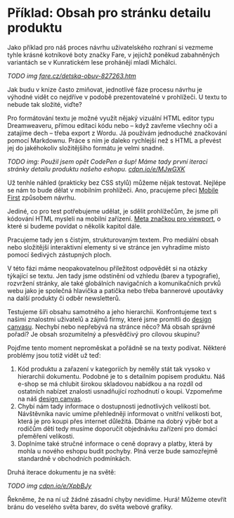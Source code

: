 # Příklad: Obsah pro stránku detailu produktu

Jako příklad pro náš proces návrhu uživatelského rozhraní si vezmeme tyhle krásné kotníkové boty značky Fare, v jejichž poněkud zabahněných variantách se v Kunratickém lese prohánějí mladí Michálci. 

*TODO img [fare.cz/detska-obuv-827263.htm](https://www.fare.cz/detska-obuv-827263.htm)*

Jak budu v knize často zmiňovat, jednotlivé fáze procesu návrhu je výhodné vidět co nejdříve v podobě prezentovatelné v prohlížeči. U textu to nebude tak složité, viďte?

Pro formátování textu je možné využít nějaký vizuální HTML editor typu Dreamweaveru, přímou editaci kódu nebo – když zavřeme všechny oči a zatajíme dech – třeba export z Wordu. Já používám jednoduché značkování pomocí Markdownu. Práce s ním je daleko rychlejší než s HTML a převést jej do jakéhokoliv složitějšího formátu je velmi snadné.

*TODO img: Použil jsem opět CodePen a šup! Máme tady první iteraci stránky detailu produktu našeho eshopu. [cdpn.io/e/MJwGXK](http://codepen.io/machal/pen/MJwGXK?editors=1000)*

Už tenhle náhled (prakticky bez CSS stylů) můžeme nějak testovat. Nejlépe se nám to bude dělat v mobilním prohlížeči. Ano, pracujeme přeci [Mobile First](mobile-first.md) způsobem návrhu. 

Jediné, co pro test potřebujeme udělat, je sdělit prohlížečům, že jsme při kódování HTML mysleli na mobilní zařízení. [Meta značkou pro viewport](viewport-meta.md), o které si budeme povídat o několik kapitol dále.

Pracujeme tady jen s čistým, strukturovaným textem. Pro mediální obsah nebo složitější interaktivní elementy si ve stránce jen vyhradíme místo pomocí šedivých zástupných ploch.

V této fázi máme neopakovatelnou příležitost odpovědět si na otázky týkající se textu. Jen tady jsme odstínění od vzhledu (barev a typografie), rozvržení stránky, ale také globálních navigačních a komunikačních prvků webu jako je společná hlavička a patička nebo třeba bannerové upoutávky na další produkty či odběr newsletterů. 

Testujeme šíři obsahu samotného a jeho hierarchii. Konfrontujeme text s našimi znalostmi uživatelů a zájmů firmy, které jsme promítli do [design canvasu](design-canvas.md). Nechybí nebo nepřebývá na stránce něco? Má obsah správné pořadí? Je obsah srozumitelný a přesvědčivý pro cílovou skupinu? 

Pojďme tento moment neproměskat a pořádně se na texty podívat. Některé problémy jsou totiž vidět už teď:

1. Kód produktu a zařazení v kategoriích by neměly stát tak vysoko v hierarchii dokumentu. Podobné je to s detailním popisem produktu. Náš e-shop se má chlubit širokou skladovou nabídkou a na rozdíl od ostatních nabízet znalosti usnadňující rozhodnutí o koupi. Vzpomeňme na náš [design canvas](priklad-ux-canvas.md). 
2. Chybí nám tady informace o dostupnosti jednotlivých velikostí bot. Návštěvníka navíc umíme přehledněji informovat o vnitřní velikosti bot, která je pro koupi přes internet důležitá. Dbáme na dobrý výběr bot a rodičům dětí tedy musíme doporučit objednávku zařízení pro domácí přeměření velikosti.
3. Doplníme také stručné informace o ceně dopravy a platby, která by mohla u nového eshopu budit pochyby. Plná verze bude samozřejmě standardně v obchodních podmínkách.

Druhá iterace dokumentu je na světě:

*TODO img [cdpn.io/e/XpbBJy](http://codepen.io/machal/pen/XpbBJy?editors=1000)*

Řekněme, že na ní už žádné zásadní chyby nevidíme. Hurá! Můžeme otevřít bránu do veselého světa barev, do světa webové grafiky.

